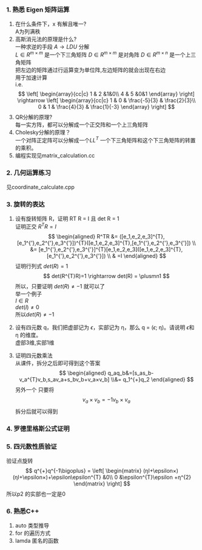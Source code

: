 <!--
 * @Author: Liu Weilong
 * @Date: 2021-01-16 22:12:11
 * @LastEditors: Liu Weilong 
 * @LastEditTime: 2021-01-29 10:06:06
 * @Description: 
-->
### 1. 熟悉 Eigen 矩阵运算
1. 在什么条件下，x 有解且唯⼀?<br>
   A为列满秩<br>
2. ⾼斯消元法的原理是什么?<br> 
   一种求逆的手段   $A\rightarrow{LDU}$ 分解 <br>
   $L\in{R^{m×m}}$ 是一个下三角矩阵 $D\in{R^{m×m}}$ 是对角阵 $D\in{R^{m×n}}$ 是一个上三角矩阵<br>
   把左边的矩阵通过行运算变为单位阵,左边矩阵的就会出现在右边<br>
   用于加速计算<br>
   i.e.
   $$
        \left[
        \begin{array}{cc|c}
        1 & 2 &1&0\\
        4 & 5 &0&1
        \end{array}
        \right]
        \rightarrow
        \left[
        \begin{array}{cc|c}
        1 & 0 & \frac{-5}{3} & \frac{2}{3}\\
        0 & 1 & \frac{4}{3} & \frac{1}{-3}
        \end{array}
        \right]
   $$
3. QR分解的原理?<br>
每一实方阵，都可以分解成一个正交阵和一个上三角矩阵
4. Cholesky分解的原理？<br>
一个对阵正定阵可以分解成一个$LL^{T}$ 一个下三角矩阵和这个下三角矩阵的转置的乘积。
5. 编程实现见matrix_calculation.cc

### 2. 几何运算练习 
见coordinate_calculate.cpp

### 3. 旋转的表达
1. 设有旋转矩阵 R，证明 RT R = I 且 det R = 1<br>
证明正交 $R^TR=I$<br>
$$
\begin{aligned}
   R^TR &= ([e_1,e_2,e_3]^{T},[e_1^{'},e_2^{'},e_3^{'}])^{T}([e_1,e_2,e_3]^{T},[e_1^{'},e_2^{'},e_3^{'}])
   \\ &= [e_1^{'},e_2^{'},e_3^{'}]^{T}[e_1,e_2,e_3]([e_1,e_2,e_3]^{T},[e_1^{'},e_2^{'},e_3^{'}])
   \\ & =I
\end{aligned}
$$
证明行列式 $det(R)=1$<br>
$$
   det(R^{T}R)=1 \rightarrow
    det(R) = \plusmn1
$$
所以，只要证明 $det(R)\not ={-1}$ 就可以了<br>
举一个例子<br>
$I\in{R}$<br>
$det(I)\not ={0}$<br>
所以$det(R)\not ={-1}$


2. 设有四元数 q，我们把虚部记为 $\epsilon$，实部记为 η，那么 q = ($\epsilon$; η)。请说明 $\epsilon$和 η 的维度。<br>
虚部3维,实部1维
3. 证明四元数乘法<br>
从课件，拆分之后即可得到这个答案
$$
\begin{aligned}
   q_aq_b&=[s_as_b-v_a^{T}v_b,s_av_a+s_bv_b+v_a×v_b]
   \\&= q_1^{+}q_2
\end{aligned}
$$
另外一个 只要将
$$
v_a×v_b=-1v_b×v_a
$$
拆分后就可以得到
### 4. 罗德里格斯公式证明


### 5. 四元数性质验证
验证点旋转
$$
   q^{+}q^{-1\bigoplus} = 
   \left[
      \begin{matrix}
      (ηI+\epsilon×)(ηI+\epsilon×)+\epsilon\epsilon^{T} &0\\
      0 &\epsilon^{T}\epsilon +η^{2}
      \end{matrix}
   \right]
$$
所以p2 的实部也一定是0
### 6. 熟悉C++
1. auto 类型推导
2. for 的遍历方式
3. lamda 匿名的函数
